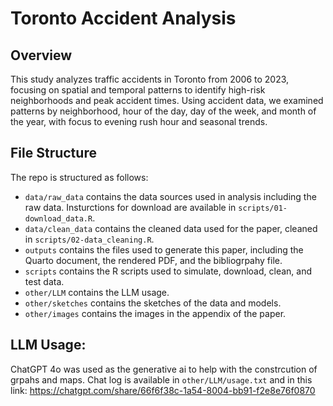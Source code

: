 # Toronto Accident Analysis

## Overview

This study analyzes traffic accidents in Toronto from 2006 to 2023, focusing on spatial and temporal patterns to identify high-risk neighborhoods and peak accident times. Using accident data, we examined patterns by neighborhood, hour of the day, day of the week, and month of the year, with focus to evening rush hour and seasonal trends.

## File Structure

The repo is structured as follows:

-   `data/raw_data` contains the data sources used in analysis including the raw data. Insturctions for download are available in `scripts/01-download_data.R`.
-   `data/clean_data` contains the cleaned data used for the paper, cleaned in `scripts/02-data_cleaning.R`.
-   `outputs` contains the files used to generate this paper, including the Quarto document, the rendered PDF, and the bibliogrpahy file.
-   `scripts` contains the R scripts used to simulate, download, clean, and test data.
-   `other/LLM` contains the LLM usage.
-   `other/sketches` contains the sketches of the data and models.
-   `other/images` contains the images in the appendix of the paper.

## LLM Usage: 
ChatGPT 4o was used as the generative ai to help with the constrcution of grpahs and maps. Chat log is available in `other/LLM/usage.txt` and in this link: https://chatgpt.com/share/66f6f38c-1a54-8004-bb91-f2e8e76f0870
